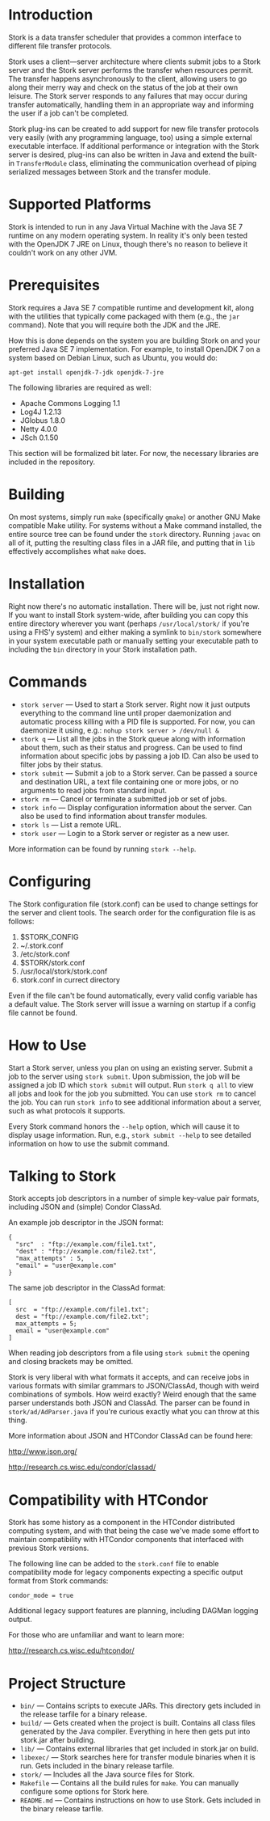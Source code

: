 Introduction
============

Stork is a data transfer scheduler that provides a common interface to
different file transfer protocols.

Stork uses a client—server architecture where clients submit jobs to a Stork
server and the Stork server performs the transfer when resources permit. The
transfer happens asynchronously to the client, allowing users to go along their
merry way and check on the status of the job at their own leisure. The Stork
server responds to any failures that may occur during transfer automatically,
handling them in an appropriate way and informing the user if a job can't be
completed.

Stork plug-ins can be created to add support for new file transfer protocols
very easily (with any programming language, too) using a simple external
executable interface. If additional performance or integration with the Stork
server is desired, plug-ins can also be written in Java and extend the built-in
`TransferModule` class, eliminating the communication overhead of piping
serialized messages between Stork and the transfer module.

Supported Platforms
===================

Stork is intended to run in any Java Virtual Machine with the Java SE 7 runtime
on any modern operating system. In reality it's only been tested with the
OpenJDK 7 JRE on Linux, though there's no reason to believe it couldn't work on
any other JVM.

Prerequisites
=============

Stork requires a Java SE 7 compatible runtime and development kit, along with
the utilities that typically come packaged with them (e.g., the `jar` command).
Note that you will require both the JDK and the JRE.

How this is done depends on the system you are building Stork on and your
preferred Java SE 7 implementation. For example, to install OpenJDK 7 on a
system based on Debian Linux, such as Ubuntu, you would do:

    apt-get install openjdk-7-jdk openjdk-7-jre

The following libraries are required as well:

* Apache Commons Logging 1.1
* Log4J 1.2.13
* JGlobus 1.8.0
* Netty 4.0.0
* JSch 0.1.50

This section will be formalized bit later. For now, the necessary libraries are
included in the repository.

Building
========

On most systems, simply run `make` (specifically `gmake`) or another GNU Make
compatible Make utility. For systems without a Make command installed, the
entire source tree can be found under the `stork` directory.  Running `javac`
on all of it, putting the resulting class files in a JAR file, and putting that
in `lib` effectively accomplishes what `make` does.

Installation
============

Right now there's no automatic installation. There will be, just not right now.
If you want to install Stork system-wide, after building you can copy this
entire directory wherever you want (perhaps `/usr/local/stork/` if you're using
a FHS'y system) and either making a symlink to `bin/stork` somewhere in your
system executable path or manually setting your executable path to including
the `bin` directory in your Stork installation path.

Commands
========

* `stork server` — Used to start a Stork server. Right now it just outputs
  everything to the command line until proper daemonization and automatic
process killing with a PID file is supported. For now, you can daemonize it
using, e.g.: `nohup stork server > /dev/null &`
* `stork q` — List all the jobs in the Stork queue along with information about
  them, such as their status and progress. Can be used to find information
about specific jobs by passing a job ID. Can also be used to filter jobs by
their status.
* `stork submit` — Submit a job to a Stork server. Can be passed a source and
  destination URL, a text file containing one or more jobs, or no arguments to
read jobs from standard input.
* `stork rm` — Cancel or terminate a submitted job or set of jobs.
* `stork info` — Display configuration information about the server.  Can also
  be used to find information about transfer modules.
* `stork ls` — List a remote URL.
* `stork user` — Login to a Stork server or register as a new user.

More information can be found by running `stork --help`.

Configuring
===========

The Stork configuration file (stork.conf) can be used to change settings for
the server and client tools. The search order for the configuration file is as
follows:

1. $STORK\_CONFIG
2. ~/.stork.conf
3. /etc/stork.conf
4. $STORK/stork.conf
5. /usr/local/stork/stork.conf
6. stork.conf in currect directory

Even if the file can't be found automatically, every valid config
variable has a default value. The Stork server will issue a warning
on startup if a config file cannot be found.

How to Use
==========

Start a Stork server, unless you plan on using an existing server.  Submit a
job to the server using `stork submit`. Upon submission, the job will be
assigned a job ID which `stork submit` will output. Run `stork q all` to view
all jobs and look for the job you submitted.  You can use `stork rm` to cancel
the job. You can run `stork info` to see additional information about a server,
such as what protocols it supports.

Every Stork command honors the `--help` option, which will cause it to display
usage information. Run, e.g., `stork submit --help` to see detailed information
on how to use the submit command.

Talking to Stork
================

Stork accepts job descriptors in a number of simple key-value pair
formats, including JSON and (simple) Condor ClassAd.

An example job descriptor in the JSON format:

    {
      "src"  : "ftp://example.com/file1.txt",
      "dest" : "ftp://example.com/file2.txt",
      "max_attempts" : 5,
      "email" = "user@example.com"
    }

The same job descriptor in the ClassAd format:

    [
      src  = "ftp://example.com/file1.txt";
      dest = "ftp://example.com/file2.txt";
      max_attempts = 5;
      email = "user@example.com"
    ]

When reading job descriptors from a file using `stork submit` the
opening and closing brackets may be omitted.

Stork is very liberal with what formats it accepts, and can receive
jobs in various formats with similar grammars to JSON/ClassAd, though
with weird combinations of symbols. How weird exactly? Weird enough
that the same parser understands both JSON and ClassAd. The parser can
be found in `stork/ad/AdParser.java` if you're curious exactly what you
can throw at this thing.

More information about JSON and HTCondor ClassAd can be found here:

  <http://www.json.org/>

  <http://research.cs.wisc.edu/condor/classad/>

Compatibility with HTCondor
===========================

Stork has some history as a component in the HTCondor distributed
computing system, and with that being the case we've made some effort
to maintain compatibility with HTCondor components that interfaced with
previous Stork versions.

The following line can be added to the `stork.conf` file to enable
compatibility mode for legacy components expecting a specific output
format from Stork commands:

    condor_mode = true

Additional legacy support features are planning, including DAGMan
logging output.

For those who are unfamiliar and want to learn more:

  <http://research.cs.wisc.edu/htcondor/>

Project Structure
=================

* `bin/` — Contains scripts to execute JARs. This directory gets
included in the release tarfile for a binary release.
* `build/` — Gets created when the project is built. Contains all class
files generated by the Java compiler. Everything in here then gets put
into stork.jar after building.
* `lib/` — Contains external libraries that get included in stork.jar
on build.  
* `libexec/` — Stork searches here for transfer module binaries when it
is run.  Gets included in the binary release tarfile.
* `stork/` — Includes all the Java source files for Stork.
* `Makefile` — Contains all the build rules for `make`. You can
manually configure some options for Stork here.
* `README.md` — Contains instructions on how to use Stork. Gets
included in the binary release tarfile.
